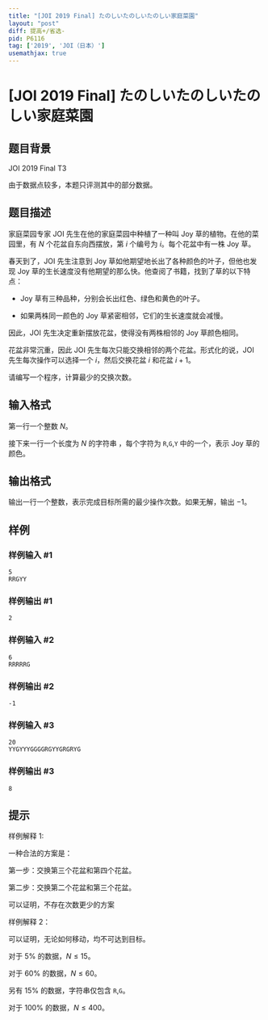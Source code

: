 ```yaml
---
title: "[JOI 2019 Final] たのしいたのしいたのしい家庭菜園"
layout: "post"
diff: 提高+/省选-
pid: P6116
tag: ['2019', 'JOI（日本）']
usemathjax: true
---
```


# [JOI 2019 Final] たのしいたのしいたのしい家庭菜園
## 题目背景

JOI 2019 Final T3

由于数据点较多，本题只评测其中的部分数据。
## 题目描述

家庭菜园专家 JOI 先生在他的家庭菜园中种植了一种叫 Joy 草的植物。在他的菜园里，有 $N$ 个花盆自东向西摆放，第 $i$ 个编号为 $i$。每个花盆中有一株 Joy 草。

春天到了，JOI 先生注意到 Joy 草如他期望地长出了各种颜色的叶子，但他也发现 Joy 草的生长速度没有他期望的那么快。他查阅了书籍，找到了草的以下特点：

 - Joy 草有三种品种，分别会长出红色、绿色和黄色的叶子。

 - 如果两株同一颜色的 Joy 草紧密相邻，它们的生长速度就会减慢。

因此，JOI 先生决定重新摆放花盆，使得没有两株相邻的 Joy 草颜色相同。

花盆非常沉重，因此 JOI 先生每次只能交换相邻的两个花盆。形式化的说，JOI 先生每次操作可以选择一个 $i$，然后交换花盆 $i$ 和花盆 $i+1$。

请编写一个程序，计算最少的交换次数。
## 输入格式

第一行一个整数 $N$。

接下来一行一个长度为 $N$ 的字符串 ，每个字符为 `R`,`G`,`Y` 中的一个，表示 Joy 草的颜色。
## 输出格式

输出一行一个整数，表示完成目标所需的最少操作次数。如果无解，输出 $-1$。
## 样例

### 样例输入 #1
```
5
RRGYY
```
### 样例输出 #1
```
2
```
### 样例输入 #2
```
6
RRRRRG
```
### 样例输出 #2
```
-1
```
### 样例输入 #3
```
20
YYGYYYGGGGRGYYGRGRYG
```
### 样例输出 #3
```
8
```
## 提示

样例解释 $1$:  

一种合法的方案是：
  
第一步：交换第三个花盆和第四个花盆。 
 
第二步：交换第二个花盆和第三个花盆。 
 
可以证明，不存在次数更少的方案 

样例解释 $2$：  

可以证明，无论如何移动，均不可达到目标。  

对于 $5\%$ 的数据，$N\le 15$。

对于 $60\%$ 的数据，$N\le 60$。

另有 $15\%$ 的数据，字符串仅包含 `R`,`G`。

对于 $100\%$ 的数据，$N\le 400$。

